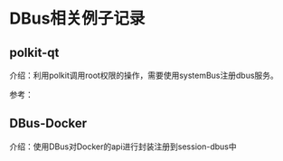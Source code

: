 # DBus相关例子记录

## polkit-qt

介绍：利用polkit调用root权限的操作，需要使用systemBus注册dbus服务。

参考：

## DBus-Docker

介绍：使用DBus对Docker的api进行封装注册到session-dbus中
